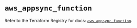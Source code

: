# `aws_appsync_function`

Refer to the Terraform Registry for docs: [`aws_appsync_function`](https://registry.terraform.io/providers/hashicorp/aws/5.50.0/docs/resources/appsync_function).
